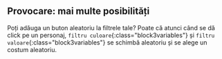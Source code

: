 ## Provocare: mai multe posibilități

Poți adăuga un buton aleatoriu la filtrele tale? Poate că atunci când se dă click pe un personaj, `filtru culoare`{:class="block3variables"} și `filtru valoare`{:class="block3variables"} se schimbă aleatoriu și se alege un costum aleatoriu.
